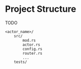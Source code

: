 # Project Structure

TODO

```
<actor_name>/
    src/
        mod.rs
        actor.rs
        config.rs
        router.rs
        ...
    tests/
```
